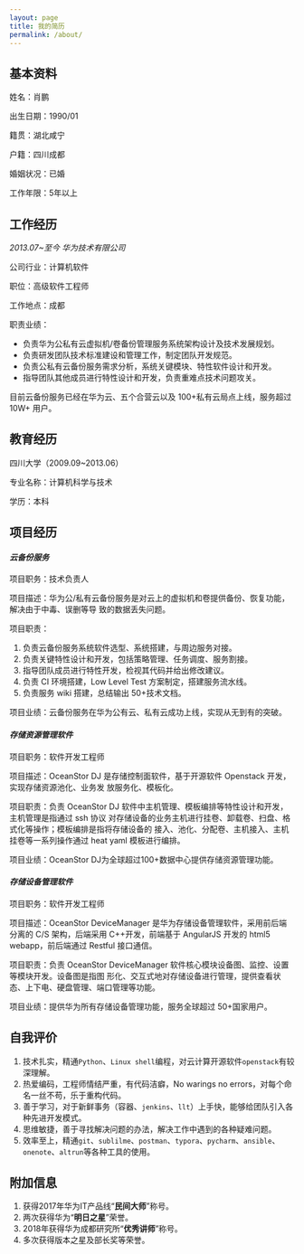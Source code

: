 ```yaml
---
layout: page
title: 我的简历
permalink: /about/
---
```


## 基本资料

姓名：肖鹏

出生日期：1990/01

籍贯：湖北咸宁

户籍：四川成都

婚姻状况：已婚

工作年限：5年以上

## 工作经历

*2013.07~至今  华为技术有限公司*

公司行业：计算机软件

职位：高级软件工程师

工作地点：成都

职责业绩：

- 负责华为公私有云虚拟机/卷备份管理服务系统架构设计及技术发展规划。
- 负责研发团队技术标准建设和管理工作，制定团队开发规范。
- 负责公私有云备份服务需求分析，系统关键模块、特性软件设计和开发。
- 指导团队其他成员进行特性设计和开发，负责重难点技术问题攻关。

目前云备份服务已经在华为云、五个合营云以及 100+私有云局点上线，服务超过 10W+
用户。

## 教育经历

四川大学（2009.09~2013.06）

专业名称：计算机科学与技术

学历：本科

## 项目经历

#### *云备份服务*

项目职务：技术负责人

项目描述：华为公/私有云备份服务是对云上的虚拟机和卷提供备份、恢复功能，解决由于中毒、误删等导
致的数据丢失问题。

项目职责：

1. 负责云备份服务系统软件选型、系统搭建，与周边服务对接。
2. 负责关键特性设计和开发，包括策略管理、任务调度、服务割接。
3. 指导团队成员进行特性开发，检视其代码并给出修改建议。
4. 负责 CI 环境搭建，Low Level Test 方案制定，搭建服务流水线。
5. 负责服务 wiki 搭建，总结输出 50+技术文档。

项目业绩：云备份服务在华为公有云、私有云成功上线，实现从无到有的突破。

#### *存储资源管理软件*

项目职务：软件开发工程师

项目描述：OceanStor DJ 是存储控制面软件，基于开源软件 Openstack 开发，实现存储资源池化、业务发
放服务化、模板化。

项目职责：负责 OceanStor DJ 软件中主机管理、模板编排等特性设计和开发，主机管理是指通过 ssh 协议
对存储设备的业务主机进行挂卷、卸载卷、扫盘、格式化等操作；模板编排是指将存储设备的
接入、池化、分配卷、主机接入、主机挂卷等一系列操作通过 heat yaml 模板进行编排。

项目业绩：OceanStor DJ为全球超过100+数据中心提供存储资源管理功能。

#### *存储设备管理软件*

项目职务：软件开发工程师

项目描述：OceanStor DeviceManager 是华为存储设备管理软件，采用前后端分离的 C/S 架构，后端采用
C++开发，前端基于 AngularJS 开发的 html5 webapp，前后端通过 Restful 接口通信。

项目职责：负责 OceanStor DeviceManager 软件核心模块设备图、监控、设置等模块开发。设备图是指图
形化、交互式地对存储设备进行管理，提供查看状态、上下电、硬盘管理、端口管理等功能。

项目业绩：提供华为所有存储设备管理功能，服务全球超过 50+国家用户。 

## 自我评价

1. 技术扎实，精通```Python```、```Linux shell```编程，对云计算开源软件```openstack```有较深理解。
2. 热爱编码，工程师情结严重，有代码洁癖，No warings no errors，对每个命名一丝不苟，乐于重构代码。
3. 善于学习，对于新鲜事务（容器、```jenkins```、```llt```）上手快，能够给团队引入各种先进开发模式。
4. 思维敏捷，善于寻找解决问题的办法，解决工作中遇到的各种疑难问题。
5. 效率至上，精通```git```、```sublilme```、```postman```、```typora```、```pycharm```、```ansible```、```onenote```、```altrun```等各种工具的使用。

## 附加信息

1. 获得2017年华为IT产品线“**民间大师**”称号。
2. 两次获得华为“**明日之星**”荣誉。
3. 2018年获得华为成都研究所“**优秀讲师**”称号。
4. 多次获得版本之星及部长奖等荣誉。

